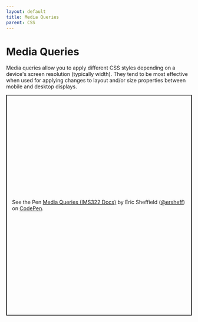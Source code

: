 ```yaml
---
layout: default
title: Media Queries
parent: CSS
---
```

# Media Queries
Media queries allow you to apply different CSS styles depending on a device's screen resolution (typically width). They tend to be most effective when used for applying changes to layout and/or size properties between mobile and desktop displays.
<p class="codepen" data-height="600" data-default-tab="html,result" data-slug-hash="bGZdPbe" data-editable="true" data-user="ersheff" style="height: 600px; box-sizing: border-box; display: flex; align-items: center; justify-content: center; border: 2px solid; margin: 1em 0; padding: 1em;">
  <span>See the Pen <a href="https://codepen.io/ersheff/pen/bGZdPbe">
  Media Queries (IMS322 Docs)</a> by Eric Sheffield (<a href="https://codepen.io/ersheff">@ersheff</a>)
  on <a href="https://codepen.io">CodePen</a>.</span>
</p>
<script async src="https://cpwebassets.codepen.io/assets/embed/ei.js"></script>
